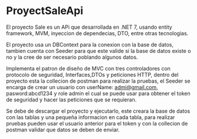 # ProyectSaleApi

El proyecto Sale es un APi que desarrollada en .NET 7, usando entity framework, MVM, inyeccion de dependecias, DTO, entre otras tecnologias.

El proyecto usa un DBContext para la conexion con la base de datos, tambien cuenta con Seeder para que este valide si la base de datos existe o no y la cree de ser necesario poblando algunos datos.

Implementa el patron de diseño de MVC con tres controladores con protocolo de seguridad, Interfaces,DTOs y peticiones HTTP, dentro del proyecto esta la collecion de postman para realizar la pruebas, el Seeder se encarga de crear un usuario con userName: admi@gmail.com, pasword:abcd1234 y role admin el cual se puede usar para obtener el token de seguridad y hacer las peticiones que se requieran.

Se debe de descargar el proyecto y ejecutarlo, este creara la base de datos con las tablas y una pequeña informacion en cada tabla, para realizar pruebas pueden usar el usuario anterior para el token y con la collecion de postman validar que datos se deben de enviar.
